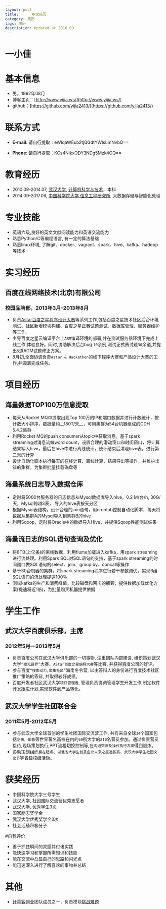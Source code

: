 ```yaml
---
layout: post
title:      中文简历
category: 简历
tags: 简历
description: Updated at 2016.09
---
```


# 一小佳

# 基本信息
* 男，1992年08月
* 博客主页：[http://www.yijia.ws/](http://www.yijia.ws/)
* github：[https://github.com/yijia2413/](https://github.com/yijia2413/)

# 联系方式
*   __E-mail__: 请自行提取：eWlqaWEub2tjQGdtYWlsLmNvbQ==
    
*   __Phone__: 请自行提取：KCs4NikxODY3NDg5Mzk4OQ==

# 教育经历
*   2010.09-2014.07, [武汉大学](http://www.whu.edu.cn/), [计算机科学与技术](http://cs.whu.edu.cn/)，本科
*   2014.09-2017.06, [中国科学院大学](http://www.ucas.ac.cn/),[信息工程研究所](http://www.iie.ac.cn/), 大数据存储与智能化处理

# 专业技能
*   英语六级,良好的英文文献阅读能力和英语交流能力
*   熟悉Python/C等编程语言, 有一定的算法基础
*	熟悉linux环境, 了解git、docker、vagrant、spark、hive、kafka、hadoop等技术

# 实习经历

## 百度在线网络技术(北京)有限公司
### 校园品牌部，2013年3月-2013年8月
*   负责[Astar百度之星程序设计大赛](http://star.baidu.com)等系列工作,包括百度之星技术社区后台环境测试、社区新增模块构建、百度之星正赛试题测试、数据库管理、服务器维护等工作。
*   主导百度之星云编译平台上`ARM`编译环境的部署,并在测试服务器环境下完成上线工作,体验良好。同时,协助解决后台bug `10`余例,测试正式赛试题`30`余道,并提出`5`道ACM试题修正方案。
*   8月初,全面协调负责`Astar & Hackathon`的线下程序大赛和产品设计大赛的工作,并圆满完成任务。

# 项目经历
## 海量数据TOP100万信息提取
*	每天从Rocket MQ中提取出现Top 100万的IP和端口数据并进行计数统计，按计数大小排序，数据量约__180T/天__，可用集群为54台机器组成的CDH 5.4.2集群 
*	利用Rocket MQ的push consumer从topic中获取消息，基于spark streaming对消息流做word count，设置合理的滑动窗口和时间窗口，将计算结果写入hive，最后在hive中进行离线统计，统计结束后清理hive表，进行第二天的计算 
*	设计自动化脚本执行每天的在线计算、离线计算、结果导出等操作，并维护出错的集群，为集群批量挂载磁盘等 

## 海量系统日志导入数据仓库
*	定时将5000台服务器的日志信息从Mysql数据库导入hive，0.2 M/台/h, 30G/天，Mysql跨越3表， 导入的hive表按天分区 
*	根据Mysql表结构，设计合理的join语句，用crontab控制自动化脚本，每天将数据从集群A的Mysql导入到集群B的hive 
*	利用Sqoop，定时将Oracle中的数据导入Hive，并提供Sqoop性能测试结果 

## 海量流日志的SQL语句查询及优化
*	将8TB(上亿条)的离线数据，利用flume加载进入kafka，用spark streaming进行流处理。利用Spark SQL对SQL语句的支持，基于spark streaming的时间窗口做SQL语句的select、join、group by、concat等操作 
*	基于30台机器的集群，将spark streaming程序进行若干参数调优，实现6组SQL语句的流处理提速100% 
*	测试kafka的生产和消费峰值，比较磁盘和网卡的瓶颈，提供数据加载优化方案(提速将近1倍)，为批量购买机器提供依据


# 学生工作
## 武汉大学百度俱乐部，主席
### 2012年5月—2013年5月
*   负责百度公司在武汉大学俱乐部的一切事物, 注重团队内部建设, 组织策划武汉大学`“搜无疆界”`大赛、`AStar百度之星编程大赛`等比赛, 并获得百度公司的好评。
*   参与百度`“搜索动力,聚集社区”`海南冬令营, 以主答辩人的身份进行百度技术社区推广策略的答辩, 并取得较好成绩。
*   百度开发者社区武汉大学`项目管理者`, 管理负责协调管理学生开发工作,制定软件开发跟进计划,实现软件到产品转化。

## 武汉大学学生社团联合会
### 2011年5月-2012年5月
*   参与武汉大学全球首创的学生社团国际交流营工作, 共有来自全球`34`个国家包括`哈佛、耶鲁`等世界著名高校在内的`69`所大学的`210`名营员参加。通过负责营员接待,现场策划执行,PPT流程切换控制等,在`沟通交流及操作执行方面`得到锻炼。
*   协助策划组织`赢在起点`、`湖北省大学生创意企业未来之星选拔赛`、`武汉大学学生社团文化节`等省级校级活劢。

# 获奖经历
* 	中国科学院大学三号学生
*   武汉大学, 社团国际交流营优秀志愿者
*   武汉大学, 优秀学生3次
*   国家励志奖学金
*   武汉大学优秀奖学金3次
*   社会活劢积极分子

#自我评价
*   善于抓住瞬间的灵感并付诸实践
*   能快速学习和掌握所需知识和技能
*   能在交流中凸显自己的思路和闪光点
*   能迅速深入进行了解喜欢的事物并总结

# 其他
*   [计蒜客](http://www.jisuanke.com/)创业团队成员之一，负责模块[挑战难题](http://ti.jisuanke.com//)